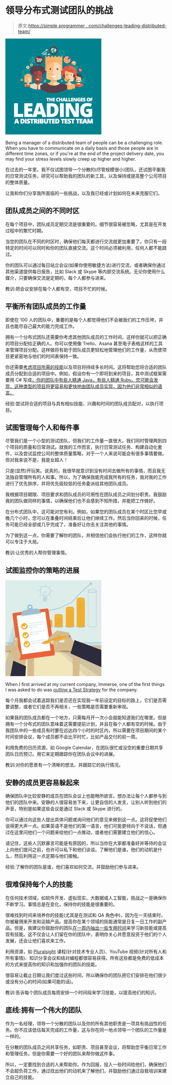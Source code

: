 # 领导分布式测试团队的挑战

> 原文:[https://simple programmer . com/challenges-leading-distributed-team/](https://simpleprogrammer.com/challenges-leading-distributed-team/)

![](img/df875e2323c8449e6bc92fdae0439c29.png)

Being a manager of a distributed team of people can be a challenging role. When you have to communicate on a daily basis and those people are in different time zones, or if you're at the end of the project delivery date, you may find your stress levels slowly creep up higher and higher.

在过去的一年里，我不仅试图领导一个分散的(尽管规模很小)团队，还试图平衡我的日常测试任务，研究可以帮助我的团队的新工具，以及保持或提高整个公司项目的整体质量。

让我和你们分享我所面临的一些挑战，以及我已经或计划如何在未来克服它们。

## 团队成员之间的不同时区

在每个项目中，团队成员定期交流是很重要的。细节很容易被忽略，尤其是在开发过程中的繁忙时期。

当您的团队在不同的时区时，确保他们每天都进行交流就更加重要了。你只有一段特定的时间可以同时和你的团队直接交流。这个时间必须被利用，任何人都不能跳过。

你的团队可以通过每日站立会议(如果你使用敏捷方法)进行交流，或者确保你通过其他渠道提供每日报告，比如 Slack 或 Skype 等内部交流系统。无论你使用什么媒介，只要确保交流是定期的，每个人都参与进来。

教训:把会议安排在每个人都有空，项目不忙的时候。

## 平衡所有团队成员的工作量

即使在 100 人的团队中，重要的是每个人都觉得他们不会被我们的工作压垮，并且也能尽自己最大的能力完成工作。

拥有一个分布式团队还需要你考虑其他团队成员的工作时间，这样你就可以把正确的项目分配给正确的人。你可以使用像 Trello、Asana 甚至电子表格这样的工具来管理项目分配。这样做将有助于团队成员更轻松地管理他们的工作量，从而使项目更紧密地与他们的时间表保持一致。

你还需要[考虑项目所需的技能](http://www.amazon.com/exec/obidos/ASIN/B01FYBQSWI/makithecompsi-20)以及项目将持续多长时间。这将帮助您将合适的团队成员分配到合适的项目中。例如，假设你有一个即将到来的项目，其中测试框架需要用 C# 写成[，你的团队中有些人精通 Java，有些人精通 Ruby。您可能会发现，这种类型的项目将更容易和更快地由团队成员实现，因为他们非常相似的语言。](http://www.amazon.com/exec/obidos/ASIN/B00ERG0H7E/makithecompsi-20)

经验:尝试将合适的项目与具有相似技能、兴趣和时间的团队成员配对，以执行项目。

## 试图管理每个人和每件事

尽管我们是一个小型的测试团队，但我们的工作量一直很大。我们同时管理两到四个项目的质量和日常测试。就我的工作而言，执行日常测试任务、构建自动化套件，以及尝试监控公司的整体质量策略，对于一个人来说可能会有很多事情要做。但对我来说不是，我是女超人！

只是(显然)开玩笑。说真的，我很早就意识到没有时间去做所有的事情，而且我无法独自管理所有的人和事。所以，为了确保我能完成我所有的任务，我对我的工作进行了优先排序，并将优先级较低的任务委派给其他团队成员。

我根据项目期限、项目要求和团队成员的可用性在团队成员之间划分职责。我鼓励我的团队做同样的事情，以确保他们也不会感到不知所措，并能把工作做好。

在分布式团队中，这可能对您有利。例如，如果您的团队成员在某个时区比您早或晚几个小时，您可以在重叠时间结束后让他们继续工作。然后当你回来的时候，任务可能已经全部或几乎完成了，准备好让你去关注其他的事情。

为了做到这一点，你需要了解你的团队，并相信他们会执行他们的工作，这样你就可以专注于大局。

教训:让优秀的人帮你管理事情。

## 试图监控你的策略的进展

![](img/992247476c65608213ba639cf767e43a.png)

When I first arrived at my current company, Immerse, one of the first things I was asked to do was [outline a Test Strategy](https://kayleigholiver.com/2017/08/17/creating-a-test-strategy-from-scratch/) for the company.

每个月我都会试着追踪我们是否还在实现我一年前设定的目标的路上，它们是否需要调整，或者它们是否不再相关，一些策略是否需要重新审视。

如果我的团队成员都在一个地方，只需每月开一次小会就能知道我们在哪里。但是拥有一个分布式的团队意味着这需要提前计划，并且在每个人都有空的时候。由于我团队中的一些成员有时要在远达四个小时的时区内，所以需要在项目期间的某个时间安排会议，每个成员都不会比平时忙，比如产品交付的前一周。

利用免费的日历资源，如 Google Calendar，在团队很忙或没空的重要日期共享团队日历预订。用它来定期跟踪你在团队会议中的进展。

教训:对你的愿景有一个清晰的想法，并跟踪它的执行情况。

## 安静的成员更容易躲起来

确保团队中比较安静的成员在团队会议上也能畅所欲言。想办法让每个人都参与到他们的团队中来。安静的人很容易坐下来，让更自信的人发言，让别人听到他们的声音，特别是如果这些会议是通过 Slack 或 Skype 进行的。

你可以通过向这些人提出具体问题或询问他们的意见来做到这一点。这将促使他们说得更大声一点。如果英语不是他们的第一语言，他们可能更倾向于不说话，但通过在这里问他们一个问题来给他们一点推动，或者他们需要建立他们的信心。

请记住，这些人沉默寡言可能是有原因的，所以当你在大家都准备好并等待的会议上向他们提问之前，也许可以私下和他们谈谈。了解他们是谁，他们的动机是什么，然后利用这一点定期与他们接触。

经验:了解你的团队是谁，他们喜欢如何交流，并鼓励他们参与进来。

## 很难保持每个人的技能

在任何技术领域，如软件开发、虚拟现实、大数据或人工智能，挑战之一是确保你不断学习。事情总是在变化，保持你的技能是很重要的。

很难找到时间来培养你的技能(尤其是在测试和 QA 角色中)，因为在一天结束时，你被雇佣来开发和运输产品。提高你在某个领域的技能通常是日复一日工作的副产品。但是，我建议你鼓励你的团队[在一周内抽出一些专用时间](https://simpleprogrammer.com/importance-routine/)来学习新技能或提高现有技能。这不仅会让人们留在你的团队中，表明你关心并愿意投资于他们的个人发展，还会让他们喜欢来工作。

利用资源，如 [Pluralsight](https://www.pluralsight.com/) 课程(针对技术专业人员)、YouTube 视频(针对所有人和所有事情)、知识分享会议和结对编程都很容易获得。所有这些都是免费的低成本的方式来提高你的知识和加强你的团队的技能。

很容易让截止日期让我们度过这些时间，所以确保你的团队把它们安排在他们很少或没有分心的时间(如果可能的话)。

教训:告诉每个团队成员每周安排一个时间段来学习技能，以提高他们的知识。

## 底线:拥有一个伟大的团队

作为一名经理，领导一个分散的团队以及你的所有其他职责是一项具有挑战性的任务。你不应该低估每天完成的工作量，这与你在同一地点领导一个团队的工作量是一样的。

在分散的团队成员之间共享任务，如职责、项目甚至会议，将帮助您平衡日常工作和管理任务。但是你需要一个好的团队来帮你做这件事。

所以，一定要找到合适的人来帮助你。作为回报，投入一些时间给他们，确保他们不会超负荷工作，通过找出他们的动机来了解他们，并鼓励他们通过自我培训来建立自己的技能。
